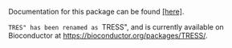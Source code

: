 Documentation for this package can be found [[here]]( https://github.com/ZhenxingGuo0015/TRES/blob/master/TRES.md).

``TRES" has been renamed as ``TRESS", and is currently available on Bioconductor at https://bioconductor.org/packages/TRESS/.

